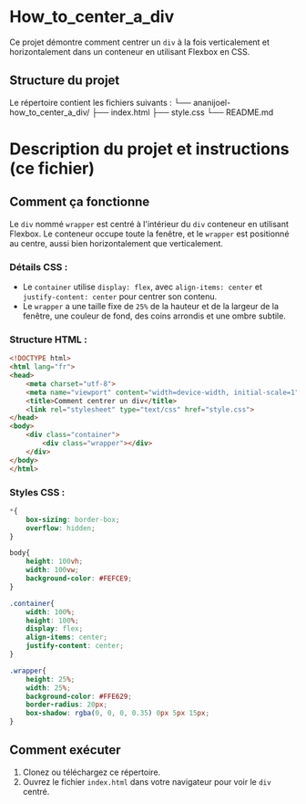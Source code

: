 
# How_to_center_a_div

Ce projet démontre comment centrer un `div` à la fois verticalement et horizontalement dans un conteneur en utilisant Flexbox en CSS.

## Structure du projet

Le répertoire contient les fichiers suivants :
└── ananijoel-how_to_center_a_div/
    ├── index.html
    ├── style.css
    └── README.md

# Description du projet et instructions (ce fichier)
## Comment ça fonctionne

Le `div` nommé `wrapper` est centré à l'intérieur du `div` conteneur en utilisant Flexbox. Le conteneur occupe toute la fenêtre, et le `wrapper` est positionné au centre, aussi bien horizontalement que verticalement.

### Détails CSS :
- Le `container` utilise `display: flex`, avec `align-items: center` et `justify-content: center` pour centrer son contenu.
- Le `wrapper` a une taille fixe de `25%` de la hauteur et de la largeur de la fenêtre, une couleur de fond, des coins arrondis et une ombre subtile.

### Structure HTML :

```html
<!DOCTYPE html>
<html lang="fr">
<head>
	<meta charset="utf-8">
	<meta name="viewport" content="width=device-width, initial-scale=1">
	<title>Comment centrer un div</title>
	<link rel="stylesheet" type="text/css" href="style.css">
</head>
<body>
	<div class="container">
		<div class="wrapper"></div>
	</div>
</body>
</html>
````

### Styles CSS :

```css
*{
	box-sizing: border-box;
	overflow: hidden;
}

body{
	height: 100vh;
	width: 100vw;
	background-color: #FEFCE9;
}

.container{
	width: 100%;
	height: 100%;
	display: flex;
	align-items: center;
	justify-content: center;
}

.wrapper{
	height: 25%;
	width: 25%;
	background-color: #FFE629;
	border-radius: 20px;
	box-shadow: rgba(0, 0, 0, 0.35) 0px 5px 15px;
}
```

## Comment exécuter

1. Clonez ou téléchargez ce répertoire.
2. Ouvrez le fichier `index.html` dans votre navigateur pour voir le `div` centré.